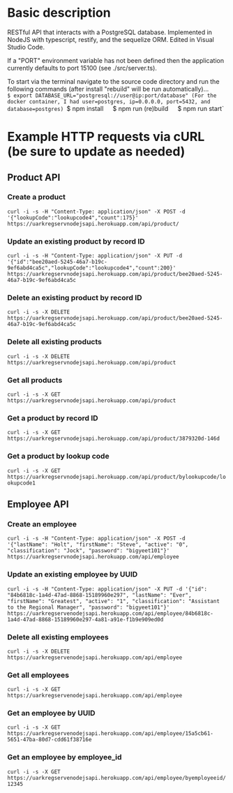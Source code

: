  # Basic description
RESTful API that interacts with a PostgreSQL database. Implemented in NodeJS with typescript, restify, and the sequelize ORM. Edited in Visual Studio Code.  
  
If a "PORT" environment variable has not been defined then the application currently defaults to port 15100 (see ./src/server.ts).  
  
To start via the terminal navigate to the source code directory and run the following commands (after install "rebuild" will be run automatically)...  
`$ export DATABASE_URL="postgresql://user@ip:port/database" (For the docker container, I had user=postgres, ip=0.0.0.0, port=5432, and database=postgres)
`$ npm install`  
`$ npm run (re)build`  
`$ npm run start` 

 # Example HTTP requests via cURL (be sure to update as needed)
 ## Product API
 ### Create a product
`curl -i -s -H "Content-Type: application/json" -X POST -d '{"lookupCode":"lookupcode4","count":175}' https://uarkregservnodejsapi.herokuapp.com/api/product/`  
 ### Update an existing product by record ID
`curl -i -s -H "Content-Type: application/json" -X PUT -d '{"id":"bee20aed-5245-46a7-b19c-9ef6abd4ca5c","lookupCode":"lookupcode4","count":200}' https://uarkregservnodejsapi.herokuapp.com/api/product/bee20aed-5245-46a7-b19c-9ef6abd4ca5c`  
 ### Delete an existing product by record ID
`curl -i -s -X DELETE https://uarkregservnodejsapi.herokuapp.com/api/product/bee20aed-5245-46a7-b19c-9ef6abd4ca5c`  
 ### Delete all existing products
`curl -i -s -X DELETE https://uarkregservnodejsapi.herokuapp.com/api/product`  
 ### Get all products
 `curl -i -s -X GET https://uarkregservnodejsapi.herokuapp.com/api/product`
 ### Get a product by record ID
 `curl -i -s -X GET https://uarkregservnodejsapi.herokuapp.com/api/product/3879320d-146d`
 ### Get a product by lookup code
 `curl -i -s -X GET https://uarkregservnodejsapi.herokuapp.com/api/product/bylookupcode/lookupcode1`
 
 ## Employee API
 ### Create an employee
 `curl -i -s -H "Content-Type: application/json" -X POST -d '{"lastName": "Holt", "firstName": "Steve", "active": "0", "classification": "Jock", "password": "bigyeet101"}' https://uarkregservnodejsapi.herokuapp.com/api/employee` 
 ### Update an existing employee by UUID
 `curl -i -s -H "Content-Type: application/json" -X PUT -d '{"id": "84b6818c-1a4d-47ad-8868-15189960e297", "lastName": "Ever", "firstName": "Greatest", "active": "1", "classification": "Assistant to the Regional Manager", "password": "bigyeet101"}' https://uarkregservenodejsapi.herokuapp.com/api/employee/84b6818c-1a4d-47ad-8868-15189960e297-4a81-a91e-f1b9e909ed0d`
 ### Delete all existing employees
 `curl -i -s -X DELETE https://uarkregservenodejsapi.herokuapp.com/api/employee`
 ### Get all employees
 `curl -i -s -X GET https://uarkregservenodejsapi.herokuapp.com/api/employee`
 ### Get an employee by UUID
 `curl -i -s -X GET https://uarkregservenodejsapi.herokuapp.com/api/employee/15a5cb61-5651-47ba-80d7-cdd61f38716e`
 ### Get an employee by employee_id 
 `curl -i -s -X GET https://uarkregservenodejsapi.herokuapp.com/api/employee/byemployeeid/12345`
